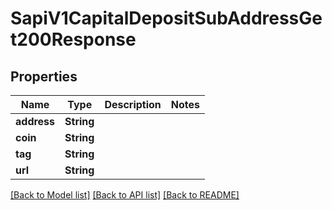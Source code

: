 # SapiV1CapitalDepositSubAddressGet200Response

## Properties

Name | Type | Description | Notes
------------ | ------------- | ------------- | -------------
**address** | **String** |  | 
**coin** | **String** |  | 
**tag** | **String** |  | 
**url** | **String** |  | 

[[Back to Model list]](../README.md#documentation-for-models) [[Back to API list]](../README.md#documentation-for-api-endpoints) [[Back to README]](../README.md)


